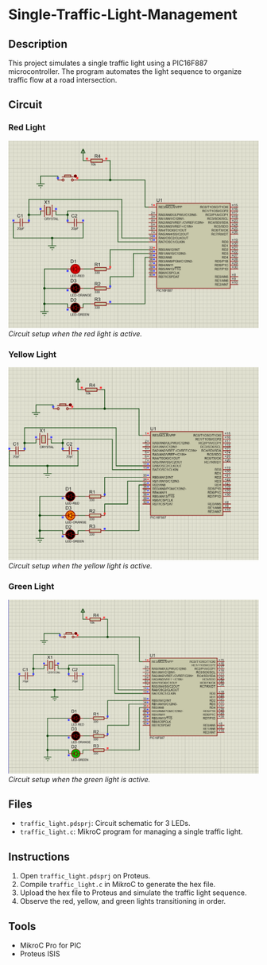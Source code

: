 # Single-Traffic-Light-Management

## Description
This project simulates a single traffic light using a PIC16F887 microcontroller. The program automates the light sequence to organize traffic flow at a road intersection.

## Circuit
### Red Light
![Red Light Circuit](circuit/red.png)  
*Circuit setup when the red light is active.*

### Yellow Light
![Orange Light Circuit](circuit/orange.png)  
*Circuit setup when the yellow light is active.*

### Green Light
![Green Light Circuit](circuit/green.png)  
*Circuit setup when the green light is active.*

## Files
- `traffic_light.pdsprj`: Circuit schematic for 3 LEDs.
- `traffic_light.c`: MikroC program for managing a single traffic light.

## Instructions
1. Open `traffic_light.pdsprj` on Proteus.
2. Compile `traffic_light.c` in MikroC to generate the hex file.
3. Upload the hex file to Proteus and simulate the traffic light sequence.
4. Observe the red, yellow, and green lights transitioning in order.

## Tools
- MikroC Pro for PIC
- Proteus ISIS
